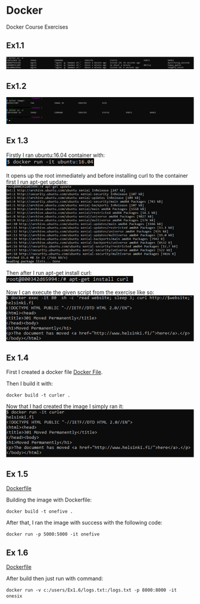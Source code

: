 # Docker
Docker Course Exercises

## Ex1.1
![1.1](https://github.com/kettroni/Docker/blob/master/Exercise1/ex1_1.png "Exercise 1.1")

## Ex1.2
![1.2](https://github.com/kettroni/Docker/blob/master/Exercise1/ex1_2.png "Exercise 1.2")

## Ex 1.3
Firstly I ran ubuntu:16.04 container with:
![1.3p1](https://github.com/kettroni/Docker/blob/master/Exercise1/ex1_3p1.png "Exercise 1.3p1")

It opens up the root immediately and before installing curl to the container first I run apt-get update:
![1.3p2](https://github.com/kettroni/Docker/blob/master/Exercise1/ex1_3p2.png "Exercise 1.3p2")

Then after I run apt-get install curl:
![1.3p3](https://github.com/kettroni/Docker/blob/master/Exercise1/ex1_3p3.png "Exercise 1.3p3")

Now I can execute the given script from the exercise like so:
![1.3p4](https://github.com/kettroni/Docker/blob/master/Exercise1/ex1_3p4.png "Exercise 1.3p4")

## Ex 1.4  
First I created a docker file [Docker File](https://github.com/kettroni/Docker/blob/master/Exercise1/Ex1.4/Dockerfile).

Then I build it with: 
```
docker build -t curler .
```

Now that I had created the image I simply ran it:  
![1.4](https://github.com/kettroni/Docker/blob/master/Exercise1/ex1_4.png "Exercise 1.4")

## Ex 1.5
[Dockerfile](https://github.com/kettroni/Docker/blob/master/Exercise1/Exercise1.5/Dockerfile)

Building the image with Dockerfile: 
```
docker build -t onefive .
```

After that, I ran the image with success with the following code:
```
docker run -p 5000:5000 -it onefive
```

## Ex 1.6  

[Dockerfile](https://github.com/kettroni/Docker/blob/master/Exercise1/Ex1.6/Dockerfile)

After build then just run with command:  

```
docker run -v c:/users/Ex1.6/logs.txt:/logs.txt -p 8000:8000 -it onesix
```
